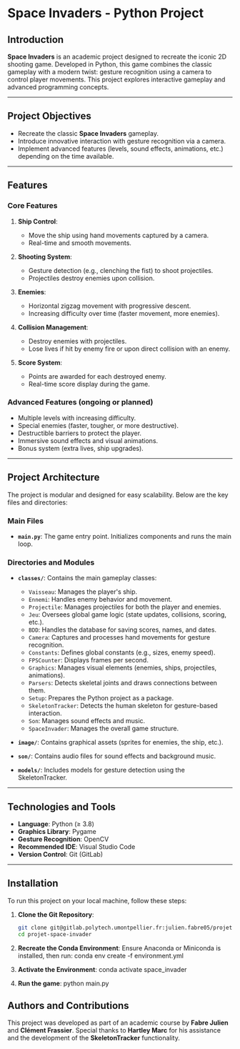 # Space Invaders - Python Project

## Introduction

**Space Invaders** is an academic project designed to recreate the iconic 2D shooting game. Developed in Python, this game combines the classic gameplay with a modern twist: gesture recognition using a camera to control player movements. This project explores interactive gameplay and advanced programming concepts.

---

## Project Objectives

- Recreate the classic **Space Invaders** gameplay.
- Introduce innovative interaction with gesture recognition via a camera.
- Implement advanced features (levels, sound effects, animations, etc.) depending on the time available.

---

## Features

### Core Features
1. **Ship Control**:  
   - Move the ship using hand movements captured by a camera.
   - Real-time and smooth movements.

2. **Shooting System**:  
   - Gesture detection (e.g., clenching the fist) to shoot projectiles.
   - Projectiles destroy enemies upon collision.

3. **Enemies**:  
   - Horizontal zigzag movement with progressive descent.
   - Increasing difficulty over time (faster movement, more enemies).

4. **Collision Management**:  
   - Destroy enemies with projectiles.
   - Lose lives if hit by enemy fire or upon direct collision with an enemy.

5. **Score System**:  
   - Points are awarded for each destroyed enemy.
   - Real-time score display during the game.

### Advanced Features (ongoing or planned)
- Multiple levels with increasing difficulty.
- Special enemies (faster, tougher, or more destructive).
- Destructible barriers to protect the player.
- Immersive sound effects and visual animations.
- Bonus system (extra lives, ship upgrades).

---

## Project Architecture

The project is modular and designed for easy scalability. Below are the key files and directories:

### Main Files
- **`main.py`**: The game entry point. Initializes components and runs the main loop.

### Directories and Modules
- **`classes/`**: Contains the main gameplay classes:
  - `Vaisseau`: Manages the player's ship.
  - `Ennemi`: Handles enemy behavior and movement.
  - `Projectile`: Manages projectiles for both the player and enemies.
  - `Jeu`: Oversees global game logic (state updates, collisions, scoring, etc.).
  - `BDD`: Handles the database for saving scores, names, and dates.
  - `Camera`: Captures and processes hand movements for gesture recognition.
  - `Constants`: Defines global constants (e.g., sizes, enemy speed).
  - `FPSCounter`: Displays frames per second.
  - `Graphics`: Manages visual elements (enemies, ships, projectiles, animations).
  - `Parsers`: Detects skeletal joints and draws connections between them.
  - `Setup`: Prepares the Python project as a package.
  - `SkeletonTracker`: Detects the human skeleton for gesture-based interaction.
  - `Son`: Manages sound effects and music.
  - `SpaceInvader`: Manages the overall game structure.

- **`image/`**: Contains graphical assets (sprites for enemies, the ship, etc.).
- **`son/`**: Contains audio files for sound effects and background music.
- **`models/`**: Includes models for gesture detection using the SkeletonTracker.

---

## Technologies and Tools

- **Language**: Python (≥ 3.8)
- **Graphics Library**: Pygame
- **Gesture Recognition**: OpenCV
- **Recommended IDE**: Visual Studio Code
- **Version Control**: Git (GitLab)

---

## Installation

To run this project on your local machine, follow these steps:

1. **Clone the Git Repository**:  
   ```bash
   git clone git@gitlab.polytech.umontpellier.fr:julien.fabre05/projet-space-invader.git
   cd projet-space-invader

2. **Recreate the Conda Environment**:
   Ensure Anaconda or Miniconda is installed, then run:
   conda env create -f environment.yml

3. **Activate the Environment**:
   conda activate space_invader

4. **Run the game**:
   python main.py

## Authors and Contributions

This project was developed as part of an academic course by **Fabre Julien** and **Clément Frassier**. Special thanks to **Hartley Marc** for his assistance and the development of the **SkeletonTracker** functionality.



